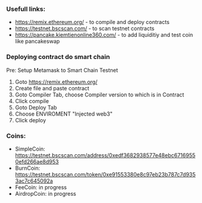 ### Usefull links:

- https://remix.ethereum.org/ - to compile and deploy contracts
- https://testnet.bscscan.com/ - to scan testnet contracts
- https://pancake.kiemtienonline360.com/ - to add liquiditiy and test coin like pancakeswap

### Deploying contract do smart chain

Pre: Setup Metamask to Smart Chain Testnet

1. Goto https://remix.ethereum.org/
2. Create file and paste contract
3. Goto Compiler Tab, choose Compiler version to which is in Contract
4. Click compile
5. Goto Deploy Tab
6. Choose ENVIROMENT "Injected web3"
7. Click deploy

### Coins:

- SimpleCoin: https://testnet.bscscan.com/address/0xedf3682938577e48ebc67169550efd266ae8d953
- BurnCoin: https://testnet.bscscan.com/token/0xe91553380e8c97eb23b787c7d9353ac7c645092a
- FeeCoin: in progress
- AirdropCoin: in progress
